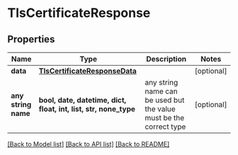 # TlsCertificateResponse


## Properties
Name | Type | Description | Notes
------------ | ------------- | ------------- | -------------
**data** | [**TlsCertificateResponseData**](TlsCertificateResponseData.md) |  | [optional] 
**any string name** | **bool, date, datetime, dict, float, int, list, str, none_type** | any string name can be used but the value must be the correct type | [optional]

[[Back to Model list]](../README.md#documentation-for-models) [[Back to API list]](../README.md#documentation-for-api-endpoints) [[Back to README]](../README.md)


